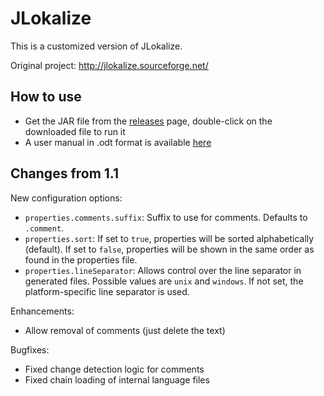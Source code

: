 JLokalize
=========

This is a customized version of JLokalize.

Original project: http://jlokalize.sourceforge.net/

How to use
----------

- Get the JAR file from the [releases](https://github.com/guillerodriguez/JLokalize/releases) page, double-click on the downloaded file to run it
- A user manual in .odt format is available [here](manual/manual.odt?raw=true)
  
Changes from 1.1
----------------

New configuration options:

- `properties.comments.suffix`: Suffix to use for comments. Defaults to `.comment`.
- `properties.sort`: If set to `true`, properties will be sorted alphabetically (default). If set to `false`, properties will be shown in the same order as found in the properties file.
- `properties.lineSeparator`: Allows control over the line separator in generated files. Possible values are `unix` and `windows`. If not set, the platform-specific line separator is used.

Enhancements:

- Allow removal of comments (just delete the text)

Bugfixes:

- Fixed change detection logic for comments
- Fixed chain loading of internal language files

